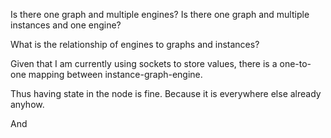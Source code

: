 Is there one graph and multiple engines?
Is there one graph and multiple instances and one engine?

What is the relationship of engines to graphs and instances?

Given that I am currently using sockets to store values, there is a one-to-one mapping between instance-graph-engine.

Thus having state in the node is fine.  Because it is everywhere else already anyhow.

And 